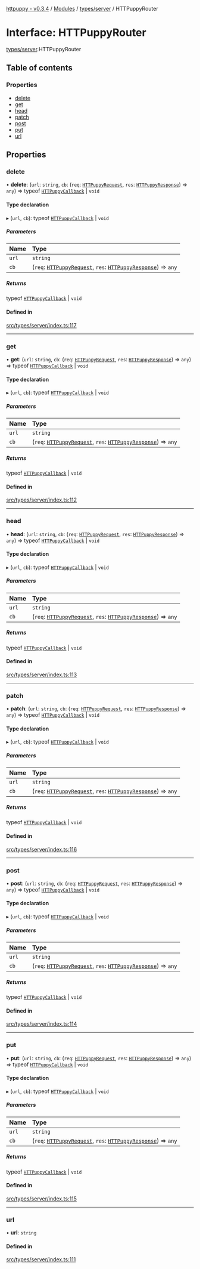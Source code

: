 [httpuppy - v0.3.4](../README.md) / [Modules](../modules.md) / [types/server](../modules/types_server.md) / HTTPuppyRouter

# Interface: HTTPuppyRouter

[types/server](../modules/types_server.md).HTTPuppyRouter

## Table of contents

### Properties

- [delete](types_server.HTTPuppyRouter.md#delete)
- [get](types_server.HTTPuppyRouter.md#get)
- [head](types_server.HTTPuppyRouter.md#head)
- [patch](types_server.HTTPuppyRouter.md#patch)
- [post](types_server.HTTPuppyRouter.md#post)
- [put](types_server.HTTPuppyRouter.md#put)
- [url](types_server.HTTPuppyRouter.md#url)

## Properties

### delete

• **delete**: (`url`: `string`, `cb`: (`req`: [`HTTPuppyRequest`](types_server.HTTPuppyRequest.md), `res`: [`HTTPuppyResponse`](types_server.HTTPuppyResponse.md)) => `any`) => typeof [`HTTPuppyCallback`](../modules/types_server.md#httpuppycallback) \| `void`

#### Type declaration

▸ (`url`, `cb`): typeof [`HTTPuppyCallback`](../modules/types_server.md#httpuppycallback) \| `void`

##### Parameters

| Name | Type |
| :------ | :------ |
| `url` | `string` |
| `cb` | (`req`: [`HTTPuppyRequest`](types_server.HTTPuppyRequest.md), `res`: [`HTTPuppyResponse`](types_server.HTTPuppyResponse.md)) => `any` |

##### Returns

typeof [`HTTPuppyCallback`](../modules/types_server.md#httpuppycallback) \| `void`

#### Defined in

[src/types/server/index.ts:117](https://github.com/abschill/httpuppy/blob/f165e25/src/types/server/index.ts#L117)

___

### get

• **get**: (`url`: `string`, `cb`: (`req`: [`HTTPuppyRequest`](types_server.HTTPuppyRequest.md), `res`: [`HTTPuppyResponse`](types_server.HTTPuppyResponse.md)) => `any`) => typeof [`HTTPuppyCallback`](../modules/types_server.md#httpuppycallback) \| `void`

#### Type declaration

▸ (`url`, `cb`): typeof [`HTTPuppyCallback`](../modules/types_server.md#httpuppycallback) \| `void`

##### Parameters

| Name | Type |
| :------ | :------ |
| `url` | `string` |
| `cb` | (`req`: [`HTTPuppyRequest`](types_server.HTTPuppyRequest.md), `res`: [`HTTPuppyResponse`](types_server.HTTPuppyResponse.md)) => `any` |

##### Returns

typeof [`HTTPuppyCallback`](../modules/types_server.md#httpuppycallback) \| `void`

#### Defined in

[src/types/server/index.ts:112](https://github.com/abschill/httpuppy/blob/f165e25/src/types/server/index.ts#L112)

___

### head

• **head**: (`url`: `string`, `cb`: (`req`: [`HTTPuppyRequest`](types_server.HTTPuppyRequest.md), `res`: [`HTTPuppyResponse`](types_server.HTTPuppyResponse.md)) => `any`) => typeof [`HTTPuppyCallback`](../modules/types_server.md#httpuppycallback) \| `void`

#### Type declaration

▸ (`url`, `cb`): typeof [`HTTPuppyCallback`](../modules/types_server.md#httpuppycallback) \| `void`

##### Parameters

| Name | Type |
| :------ | :------ |
| `url` | `string` |
| `cb` | (`req`: [`HTTPuppyRequest`](types_server.HTTPuppyRequest.md), `res`: [`HTTPuppyResponse`](types_server.HTTPuppyResponse.md)) => `any` |

##### Returns

typeof [`HTTPuppyCallback`](../modules/types_server.md#httpuppycallback) \| `void`

#### Defined in

[src/types/server/index.ts:113](https://github.com/abschill/httpuppy/blob/f165e25/src/types/server/index.ts#L113)

___

### patch

• **patch**: (`url`: `string`, `cb`: (`req`: [`HTTPuppyRequest`](types_server.HTTPuppyRequest.md), `res`: [`HTTPuppyResponse`](types_server.HTTPuppyResponse.md)) => `any`) => typeof [`HTTPuppyCallback`](../modules/types_server.md#httpuppycallback) \| `void`

#### Type declaration

▸ (`url`, `cb`): typeof [`HTTPuppyCallback`](../modules/types_server.md#httpuppycallback) \| `void`

##### Parameters

| Name | Type |
| :------ | :------ |
| `url` | `string` |
| `cb` | (`req`: [`HTTPuppyRequest`](types_server.HTTPuppyRequest.md), `res`: [`HTTPuppyResponse`](types_server.HTTPuppyResponse.md)) => `any` |

##### Returns

typeof [`HTTPuppyCallback`](../modules/types_server.md#httpuppycallback) \| `void`

#### Defined in

[src/types/server/index.ts:116](https://github.com/abschill/httpuppy/blob/f165e25/src/types/server/index.ts#L116)

___

### post

• **post**: (`url`: `string`, `cb`: (`req`: [`HTTPuppyRequest`](types_server.HTTPuppyRequest.md), `res`: [`HTTPuppyResponse`](types_server.HTTPuppyResponse.md)) => `any`) => typeof [`HTTPuppyCallback`](../modules/types_server.md#httpuppycallback) \| `void`

#### Type declaration

▸ (`url`, `cb`): typeof [`HTTPuppyCallback`](../modules/types_server.md#httpuppycallback) \| `void`

##### Parameters

| Name | Type |
| :------ | :------ |
| `url` | `string` |
| `cb` | (`req`: [`HTTPuppyRequest`](types_server.HTTPuppyRequest.md), `res`: [`HTTPuppyResponse`](types_server.HTTPuppyResponse.md)) => `any` |

##### Returns

typeof [`HTTPuppyCallback`](../modules/types_server.md#httpuppycallback) \| `void`

#### Defined in

[src/types/server/index.ts:114](https://github.com/abschill/httpuppy/blob/f165e25/src/types/server/index.ts#L114)

___

### put

• **put**: (`url`: `string`, `cb`: (`req`: [`HTTPuppyRequest`](types_server.HTTPuppyRequest.md), `res`: [`HTTPuppyResponse`](types_server.HTTPuppyResponse.md)) => `any`) => typeof [`HTTPuppyCallback`](../modules/types_server.md#httpuppycallback) \| `void`

#### Type declaration

▸ (`url`, `cb`): typeof [`HTTPuppyCallback`](../modules/types_server.md#httpuppycallback) \| `void`

##### Parameters

| Name | Type |
| :------ | :------ |
| `url` | `string` |
| `cb` | (`req`: [`HTTPuppyRequest`](types_server.HTTPuppyRequest.md), `res`: [`HTTPuppyResponse`](types_server.HTTPuppyResponse.md)) => `any` |

##### Returns

typeof [`HTTPuppyCallback`](../modules/types_server.md#httpuppycallback) \| `void`

#### Defined in

[src/types/server/index.ts:115](https://github.com/abschill/httpuppy/blob/f165e25/src/types/server/index.ts#L115)

___

### url

• **url**: `string`

#### Defined in

[src/types/server/index.ts:111](https://github.com/abschill/httpuppy/blob/f165e25/src/types/server/index.ts#L111)

